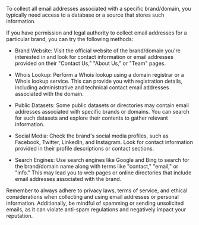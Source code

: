 To collect all email addresses associated with a specific brand/domain, you typically need access to a database or a source that stores such information.


If you have permission and legal authority to collect email addresses for a particular brand, you can try the following methods:

* Brand Website: Visit the official website of the brand/domain you're interested in and look for contact information or email addresses provided on their "Contact Us," "About Us," or "Team" pages.

* Whois Lookup: Perform a Whois lookup using a domain registrar or a Whois lookup service. This can provide you with registration details, including administrative and technical contact email addresses associated with the domain.

* Public Datasets: Some public datasets or directories may contain email addresses associated with specific brands or domains. You can search for such datasets and explore their contents to gather relevant information.

* Social Media: Check the brand's social media profiles, such as Facebook, Twitter, LinkedIn, and Instagram. Look for contact information provided in their profile descriptions or contact sections.

* Search Engines: Use search engines like Google and Bing to search for the brand/domain name along with terms like "contact," "email," or "info." This may lead you to web pages or online directories that include email addresses associated with the brand.

Remember to always adhere to privacy laws, terms of service, and ethical considerations when collecting and using email addresses or personal information. Additionally, be mindful of spamming or sending unsolicited emails, as it can violate anti-spam regulations and negatively impact your reputation.
